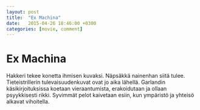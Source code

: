 ```yaml
---
layout: post
title:  "Ex Machina"
date:   2015-04-26 18:46:00 +0300
categories: [movie, comment]
---
```


# Ex Machina

Hakkeri tekee konetta ihmisen kuvaksi. Näpsäkkä nainenhan siitä tulee. Tieteistrillerin tulevaisuudenkuvat ovat jo aika lähellä. Garlandin käsikirjoituksissa koetaan vieraantumista, erakoidutaan ja ollaan psyykkisesti rikki. Syvimmät pelot kaivetaan esiin, kun ympäristö ja yhteisö alkavat vihoitella.

[//]: # "http://www.imdb.com/title/tt0470752/"